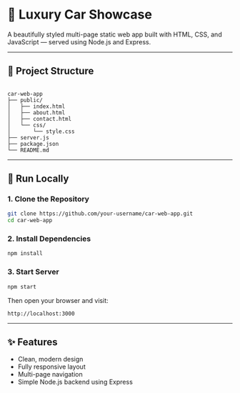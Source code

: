 # 🚗 Luxury Car Showcase

A beautifully styled multi-page static web app built with HTML, CSS, and JavaScript — served using Node.js and Express.

---

## 📁 Project Structure

```

car-web-app
├── public/
│   ├── index.html
│   ├── about.html
│   ├── contact.html
│   └── css/
│       └── style.css
├── server.js
├── package.json
└── README.md

````

---

## 🚀 Run Locally

### 1. Clone the Repository
```bash
git clone https://github.com/your-username/car-web-app.git
cd car-web-app
````

### 2. Install Dependencies

```bash
npm install
```

### 3. Start Server

```bash
npm start
```

Then open your browser and visit:

```
http://localhost:3000
```

---

## ✨ Features

* Clean, modern design
* Fully responsive layout
* Multi-page navigation
* Simple Node.js backend using Express
